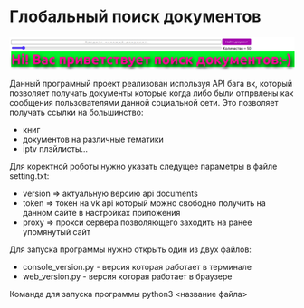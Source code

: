 # Глобальный поиск документов

![Иллюстрация к проекту](https://github.com/as1mple/global-search-documents/raw/master/web/title.png)

Данный програмный проект реализован используя API бага вк, который позволяет получать документы которые когда либо были отпрвлены как сообщения пользователями данной социальной сети. Это позволяет получать ссылки на большинство:
 * книг 
 * документов на различные тематики
 * iptv плэйлисты...
 
 Для коректной роботы нужно указать следущее параметры в файле setting.txt:
  * version => актуальную версию api documents
  * token => токен на vk api который можно свободно получить на данном сайте в настройках приложения 
  * proxy => прокси сервера позволяющего заходить на ранее упомянутый сайт
 
 Для запуска программы нужно открыть один из двух файлов:
 * console_version.py - версия которая работает в терминале
 * web_version.py - версия которая работает в браузере
 
 Команда для запуска программы python3 <название файла>
